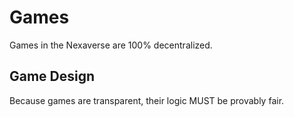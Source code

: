 # Games

Games in the Nexaverse are 100% decentralized.

## Game Design

Because games are transparent, their logic MUST be provably fair.

